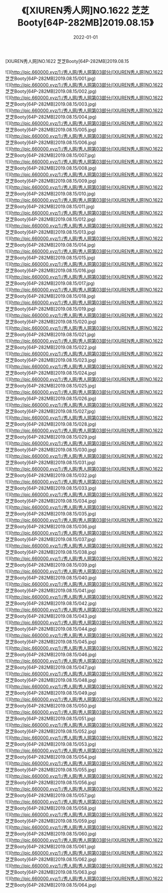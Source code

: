 ﻿---
layout: post
title:  《[XIUREN秀人网]NO.1622 芝芝Booty[64P-282MB]2019.08.15》
date:   2022-01-01
img: http://pic.660000.xyz/1:/秀人网/秀人网第03部分/[XIUREN秀人网]NO.1622 芝芝Booty[64P-282MB]2019.08.15/000.jpg
categories: [美女, 清纯, 唯美]
---

[XIUREN秀人网]NO.1622 芝芝Booty[64P-282MB]2019.08.15

 ![](http://pic.660000.xyz/1:/秀人网/秀人网第03部分/[XIUREN秀人网]NO.1622 芝芝Booty[64P-282MB]2019.08.15/001.jpg) <br>![](http://pic.660000.xyz/1:/秀人网/秀人网第03部分/[XIUREN秀人网]NO.1622 芝芝Booty[64P-282MB]2019.08.15/002.jpg) <br>![](http://pic.660000.xyz/1:/秀人网/秀人网第03部分/[XIUREN秀人网]NO.1622 芝芝Booty[64P-282MB]2019.08.15/003.jpg) <br>![](http://pic.660000.xyz/1:/秀人网/秀人网第03部分/[XIUREN秀人网]NO.1622 芝芝Booty[64P-282MB]2019.08.15/004.jpg) <br>![](http://pic.660000.xyz/1:/秀人网/秀人网第03部分/[XIUREN秀人网]NO.1622 芝芝Booty[64P-282MB]2019.08.15/005.jpg) <br>![](http://pic.660000.xyz/1:/秀人网/秀人网第03部分/[XIUREN秀人网]NO.1622 芝芝Booty[64P-282MB]2019.08.15/006.jpg) <br>![](http://pic.660000.xyz/1:/秀人网/秀人网第03部分/[XIUREN秀人网]NO.1622 芝芝Booty[64P-282MB]2019.08.15/007.jpg) <br>![](http://pic.660000.xyz/1:/秀人网/秀人网第03部分/[XIUREN秀人网]NO.1622 芝芝Booty[64P-282MB]2019.08.15/008.jpg) <br>![](http://pic.660000.xyz/1:/秀人网/秀人网第03部分/[XIUREN秀人网]NO.1622 芝芝Booty[64P-282MB]2019.08.15/009.jpg) <br>![](http://pic.660000.xyz/1:/秀人网/秀人网第03部分/[XIUREN秀人网]NO.1622 芝芝Booty[64P-282MB]2019.08.15/010.jpg) <br>![](http://pic.660000.xyz/1:/秀人网/秀人网第03部分/[XIUREN秀人网]NO.1622 芝芝Booty[64P-282MB]2019.08.15/011.jpg) <br>![](http://pic.660000.xyz/1:/秀人网/秀人网第03部分/[XIUREN秀人网]NO.1622 芝芝Booty[64P-282MB]2019.08.15/012.jpg) <br>![](http://pic.660000.xyz/1:/秀人网/秀人网第03部分/[XIUREN秀人网]NO.1622 芝芝Booty[64P-282MB]2019.08.15/013.jpg) <br>![](http://pic.660000.xyz/1:/秀人网/秀人网第03部分/[XIUREN秀人网]NO.1622 芝芝Booty[64P-282MB]2019.08.15/014.jpg) <br>![](http://pic.660000.xyz/1:/秀人网/秀人网第03部分/[XIUREN秀人网]NO.1622 芝芝Booty[64P-282MB]2019.08.15/015.jpg) <br>![](http://pic.660000.xyz/1:/秀人网/秀人网第03部分/[XIUREN秀人网]NO.1622 芝芝Booty[64P-282MB]2019.08.15/016.jpg) <br>![](http://pic.660000.xyz/1:/秀人网/秀人网第03部分/[XIUREN秀人网]NO.1622 芝芝Booty[64P-282MB]2019.08.15/017.jpg) <br>![](http://pic.660000.xyz/1:/秀人网/秀人网第03部分/[XIUREN秀人网]NO.1622 芝芝Booty[64P-282MB]2019.08.15/018.jpg) <br>![](http://pic.660000.xyz/1:/秀人网/秀人网第03部分/[XIUREN秀人网]NO.1622 芝芝Booty[64P-282MB]2019.08.15/019.jpg) <br>![](http://pic.660000.xyz/1:/秀人网/秀人网第03部分/[XIUREN秀人网]NO.1622 芝芝Booty[64P-282MB]2019.08.15/020.jpg) <br>![](http://pic.660000.xyz/1:/秀人网/秀人网第03部分/[XIUREN秀人网]NO.1622 芝芝Booty[64P-282MB]2019.08.15/021.jpg) <br>![](http://pic.660000.xyz/1:/秀人网/秀人网第03部分/[XIUREN秀人网]NO.1622 芝芝Booty[64P-282MB]2019.08.15/022.jpg) <br>![](http://pic.660000.xyz/1:/秀人网/秀人网第03部分/[XIUREN秀人网]NO.1622 芝芝Booty[64P-282MB]2019.08.15/023.jpg) <br>![](http://pic.660000.xyz/1:/秀人网/秀人网第03部分/[XIUREN秀人网]NO.1622 芝芝Booty[64P-282MB]2019.08.15/024.jpg) <br>![](http://pic.660000.xyz/1:/秀人网/秀人网第03部分/[XIUREN秀人网]NO.1622 芝芝Booty[64P-282MB]2019.08.15/025.jpg) <br>![](http://pic.660000.xyz/1:/秀人网/秀人网第03部分/[XIUREN秀人网]NO.1622 芝芝Booty[64P-282MB]2019.08.15/026.jpg) <br>![](http://pic.660000.xyz/1:/秀人网/秀人网第03部分/[XIUREN秀人网]NO.1622 芝芝Booty[64P-282MB]2019.08.15/027.jpg) <br>![](http://pic.660000.xyz/1:/秀人网/秀人网第03部分/[XIUREN秀人网]NO.1622 芝芝Booty[64P-282MB]2019.08.15/028.jpg) <br>![](http://pic.660000.xyz/1:/秀人网/秀人网第03部分/[XIUREN秀人网]NO.1622 芝芝Booty[64P-282MB]2019.08.15/029.jpg) <br>![](http://pic.660000.xyz/1:/秀人网/秀人网第03部分/[XIUREN秀人网]NO.1622 芝芝Booty[64P-282MB]2019.08.15/030.jpg) <br>![](http://pic.660000.xyz/1:/秀人网/秀人网第03部分/[XIUREN秀人网]NO.1622 芝芝Booty[64P-282MB]2019.08.15/031.jpg) <br>![](http://pic.660000.xyz/1:/秀人网/秀人网第03部分/[XIUREN秀人网]NO.1622 芝芝Booty[64P-282MB]2019.08.15/032.jpg) <br>![](http://pic.660000.xyz/1:/秀人网/秀人网第03部分/[XIUREN秀人网]NO.1622 芝芝Booty[64P-282MB]2019.08.15/033.jpg) <br>![](http://pic.660000.xyz/1:/秀人网/秀人网第03部分/[XIUREN秀人网]NO.1622 芝芝Booty[64P-282MB]2019.08.15/034.jpg) <br>![](http://pic.660000.xyz/1:/秀人网/秀人网第03部分/[XIUREN秀人网]NO.1622 芝芝Booty[64P-282MB]2019.08.15/035.jpg) <br>![](http://pic.660000.xyz/1:/秀人网/秀人网第03部分/[XIUREN秀人网]NO.1622 芝芝Booty[64P-282MB]2019.08.15/036.jpg) <br>![](http://pic.660000.xyz/1:/秀人网/秀人网第03部分/[XIUREN秀人网]NO.1622 芝芝Booty[64P-282MB]2019.08.15/037.jpg) <br>![](http://pic.660000.xyz/1:/秀人网/秀人网第03部分/[XIUREN秀人网]NO.1622 芝芝Booty[64P-282MB]2019.08.15/038.jpg) <br>![](http://pic.660000.xyz/1:/秀人网/秀人网第03部分/[XIUREN秀人网]NO.1622 芝芝Booty[64P-282MB]2019.08.15/039.jpg) <br>![](http://pic.660000.xyz/1:/秀人网/秀人网第03部分/[XIUREN秀人网]NO.1622 芝芝Booty[64P-282MB]2019.08.15/040.jpg) <br>![](http://pic.660000.xyz/1:/秀人网/秀人网第03部分/[XIUREN秀人网]NO.1622 芝芝Booty[64P-282MB]2019.08.15/041.jpg) <br>![](http://pic.660000.xyz/1:/秀人网/秀人网第03部分/[XIUREN秀人网]NO.1622 芝芝Booty[64P-282MB]2019.08.15/042.jpg) <br>![](http://pic.660000.xyz/1:/秀人网/秀人网第03部分/[XIUREN秀人网]NO.1622 芝芝Booty[64P-282MB]2019.08.15/043.jpg) <br>![](http://pic.660000.xyz/1:/秀人网/秀人网第03部分/[XIUREN秀人网]NO.1622 芝芝Booty[64P-282MB]2019.08.15/044.jpg) <br>![](http://pic.660000.xyz/1:/秀人网/秀人网第03部分/[XIUREN秀人网]NO.1622 芝芝Booty[64P-282MB]2019.08.15/045.jpg) <br>![](http://pic.660000.xyz/1:/秀人网/秀人网第03部分/[XIUREN秀人网]NO.1622 芝芝Booty[64P-282MB]2019.08.15/046.jpg) <br>![](http://pic.660000.xyz/1:/秀人网/秀人网第03部分/[XIUREN秀人网]NO.1622 芝芝Booty[64P-282MB]2019.08.15/047.jpg) <br>![](http://pic.660000.xyz/1:/秀人网/秀人网第03部分/[XIUREN秀人网]NO.1622 芝芝Booty[64P-282MB]2019.08.15/048.jpg) <br>![](http://pic.660000.xyz/1:/秀人网/秀人网第03部分/[XIUREN秀人网]NO.1622 芝芝Booty[64P-282MB]2019.08.15/049.jpg) <br>![](http://pic.660000.xyz/1:/秀人网/秀人网第03部分/[XIUREN秀人网]NO.1622 芝芝Booty[64P-282MB]2019.08.15/050.jpg) <br>![](http://pic.660000.xyz/1:/秀人网/秀人网第03部分/[XIUREN秀人网]NO.1622 芝芝Booty[64P-282MB]2019.08.15/051.jpg) <br>![](http://pic.660000.xyz/1:/秀人网/秀人网第03部分/[XIUREN秀人网]NO.1622 芝芝Booty[64P-282MB]2019.08.15/052.jpg) <br>![](http://pic.660000.xyz/1:/秀人网/秀人网第03部分/[XIUREN秀人网]NO.1622 芝芝Booty[64P-282MB]2019.08.15/053.jpg) <br>![](http://pic.660000.xyz/1:/秀人网/秀人网第03部分/[XIUREN秀人网]NO.1622 芝芝Booty[64P-282MB]2019.08.15/054.jpg) <br>![](http://pic.660000.xyz/1:/秀人网/秀人网第03部分/[XIUREN秀人网]NO.1622 芝芝Booty[64P-282MB]2019.08.15/055.jpg) <br>![](http://pic.660000.xyz/1:/秀人网/秀人网第03部分/[XIUREN秀人网]NO.1622 芝芝Booty[64P-282MB]2019.08.15/056.jpg) <br>![](http://pic.660000.xyz/1:/秀人网/秀人网第03部分/[XIUREN秀人网]NO.1622 芝芝Booty[64P-282MB]2019.08.15/057.jpg) <br>![](http://pic.660000.xyz/1:/秀人网/秀人网第03部分/[XIUREN秀人网]NO.1622 芝芝Booty[64P-282MB]2019.08.15/058.jpg) <br>![](http://pic.660000.xyz/1:/秀人网/秀人网第03部分/[XIUREN秀人网]NO.1622 芝芝Booty[64P-282MB]2019.08.15/059.jpg) <br>![](http://pic.660000.xyz/1:/秀人网/秀人网第03部分/[XIUREN秀人网]NO.1622 芝芝Booty[64P-282MB]2019.08.15/060.jpg) <br>![](http://pic.660000.xyz/1:/秀人网/秀人网第03部分/[XIUREN秀人网]NO.1622 芝芝Booty[64P-282MB]2019.08.15/061.jpg) <br>![](http://pic.660000.xyz/1:/秀人网/秀人网第03部分/[XIUREN秀人网]NO.1622 芝芝Booty[64P-282MB]2019.08.15/062.jpg) <br>![](http://pic.660000.xyz/1:/秀人网/秀人网第03部分/[XIUREN秀人网]NO.1622 芝芝Booty[64P-282MB]2019.08.15/063.jpg) <br>![](http://pic.660000.xyz/1:/秀人网/秀人网第03部分/[XIUREN秀人网]NO.1622 芝芝Booty[64P-282MB]2019.08.15/064.jpg) <br>